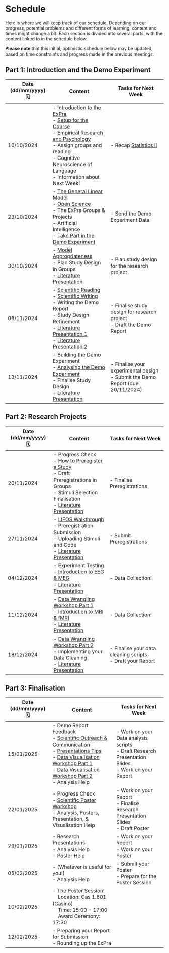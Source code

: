 # Schedule

Here is where we will keep track of our schedule. Depending on our progress, potential problems and different forms of learning, content and times might change a bit. Each section is divided into several parts, with the content linked to in the schedule below.

**Please note** that this initial, optimistic schedule below may be updated, based on time constraints and progress made in the previous meetings.  

## Part 1: Introduction and the Demo Experiment

| Date (dd/mm/yyyy) 🗓         | Content | Tasks for Next Week |
|--------------|-----------|------------|
| 16/10/2024 | - [Introduction to the ExPra](https://jackedtaylor.github.io/expra-wise24/introduction/intro)<br> - [Setup for the Course](https://jackedtaylor.github.io/expra-wise24/introduction/setup)<br> - [Empirical Research and Psychology](https://jackedtaylor.github.io/expra-wise24/introduction/empirical_research)<br> - Assign groups and reading<br> - Cognitive Neuroscience of Language<br> - Information about Next Week!<br>  | - Recap [Statistics II](https://pandar.netlify.app/lehre/main/#statistik-ii) |
| 23/10/2024 |  - [The General Linear Model](https://jackedtaylor.github.io/expra-wise24/introduction/glm)<br> - [Open Science](https://jackedtaylor.github.io/expra-wise24/introduction/open_science)<br> - The ExPra Groups & Projects<br> - Artificial Intelligence<br> - [Take Part in the Demo Experiment](https://jackedtaylor.github.io/expra-wise24/demo/demo_participate.html)  | - Send the Demo Experiment Data |
| 30/10/2024 |  - [Model Appropriateness](https://jackedtaylor.github.io/expra-wise24/introduction/model_appropriateness)<br> - Plan Study Design in Groups<br> -  [Literature Presentation](https://jackedtaylor.github.io/expra-wise24/general/reading.html) <br>  | - Plan study design for the research project |
| 06/11/2024 |  - [Scientific Reading](https://jackedtaylor.github.io/expra-wise24/introduction/reading)<br> - [Scientific Writing](https://jackedtaylor.github.io/expra-wise24/introduction/writing.html)<br> - Writing the Demo Report<br> - Study Design Refinement<br> -  [Literature Presentation 1](https://jackedtaylor.github.io/expra-wise24/general/reading.html) <br> - [Literature Presentation 2](https://jackedtaylor.github.io/expra-wise24/general/reading.html)<br> | - Finalise study design for research project<br>- Draft the Demo Report |
| 13/11/2024 |  - Building the Demo Experiment<br> - [Analysing the Demo Experiment](https://jackedtaylor.github.io/expra-wise24/demo/demo_analyse)<br> - Finalise Study Design<br> - [Literature Presentation](https://jackedtaylor.github.io/expra-wise24/general/reading.html) <br>  | - Finalise your experimental design<br>- Submit the Demo Report (due 20/11/2024) |

## Part 2: Research Projects

| Date (dd/mm/yyyy) 🗓         | Content | Tasks for Next Week |
|--------------|-----------|------------|
| 20/11/2024 |  - Progress Check <br> - [How to Preregister a Study](https://jackedtaylor.github.io/expra-wise24/projects/preregistration.html)<br> - Draft Preregistrations in Groups<br> - Stimuli Selection Finalisation<br> - [Literature Presentation](https://jackedtaylor.github.io/expra-wise24/general/reading.html) <br>  | - Finalise Preregistrations |
| 27/11/2024 |  - [LIFOS Walkthrough](https://jackedtaylor.github.io/expra-wise24/projects/lifos)<br> - Preregistration Submission<br> - Uploading Stimuli and Code<br> - [Literature Presentation](https://jackedtaylor.github.io/expra-wise24/general/reading.html) <br>  | - Submit Preregistrations |
| 04/12/2024 |  - Experiment Testing<br> - [Introduction to EEG & MEG](https://jackedtaylor.github.io/expra-wise24/cbi/meeg)<br> - [Literature Presentation](https://jackedtaylor.github.io/expra-wise24/general/reading.html) <br>  | - Data Collection! |
| 11/12/2024 |  - [Data Wrangling Workshop Part 1](https://jackedtaylor.github.io/expra-wise24/introduction/data_wrangling_1)<br> - [Introduction to MRI & fMRI](https://jackedtaylor.github.io/expra-wise24/cbi/mri.html)<br> - [Literature Presentation](https://jackedtaylor.github.io/expra-wise24/general/reading.html) <br>  | - Data Collection! |
| 18/12/2024 |  - [Data Wrangling Workshop Part 2](https://jackedtaylor.github.io/expra-wise24/introduction/data_wrangling_2)<br> - Implementing your Data Cleaning<br> -  [Literature Presentation](https://jackedtaylor.github.io/expra-wise24/general/reading.html) | - Finalise your data cleaning scripts<br>- Draft your Report |

## Part 3: Finalisation

| Date (dd/mm/yyyy) 🗓         | Content | Tasks for Next Week |
|--------------|-----------|------------|
| 15/01/2025 |  - Demo Report Feedback<br> - [Scientific Outreach & Communication](https://jackedtaylor.github.io/expra-wise24/introduction/communication)<br> - [Presentations Tips](https://jackedtaylor.github.io/expra-wise24/projects/presentations)<br> - [Data Visualisation Workshop Part 1](https://jackedtaylor.github.io/expra-wise24/introduction/data_vis_1)<br> - [Data Visualisation Workshop Part 2](https://jackedtaylor.github.io/expra-wise24/introduction/data_vis_2)<br> - Analysis Help<br>  | - Work on your Data analysis scripts <br>- Draft Research Presentation Slides <br>- Work on your Report
| 22/01/2025 |  - Progress Check<br> - [Scientific Poster Workshop](https://jackedtaylor.github.io/expra-wise24/projects/posters)<br> - Analysis, Posters, Presentation, & Visualisation Help<br> | - Work on your Report <br>- Finalise Research Presentation Slides <br>- Draft Poster
| 29/01/2025 |  - Research Presentations<br> - Analysis Help<br> - Poster Help<br> | - Work on your Report<br>- Work on your Poster
| 05/02/2025 |  - (Whatever is useful for you!)<br> - Analysis Help<br>  | - Submit your Poster<br> - Prepare for the Poster Session
| 10/02/2025 |  - The Poster Session! <br>&nbsp;&nbsp;&nbsp;&nbsp;Location: Cas 1.801 (Casino)<br>&nbsp;&nbsp;&nbsp;&nbsp;Time: 15:00 - 17:00<br>&nbsp;&nbsp;&nbsp;&nbsp;Award Ceremony: 17:30
| 12/02/2025 |  - Preparing your Report for Submission<br> - Rounding up the ExPra
